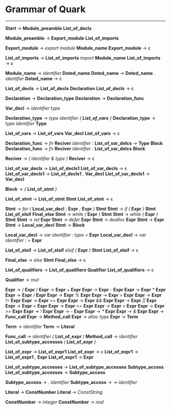 # **Grammar of Quark**

----

**Start** &rightarrow; **Module_preamble** **List_of_decls**

**Module_preamble** &rightarrow; **Export_module** **List_of_imports**

**Export_module** &rightarrow; *export module* **Module_name**
**Export_module** &rightarrow; &epsilon;

**List_of_imports** &rightarrow; **List_of_imports** *import* **Module_name**
**List_of_imports** &rightarrow; &epsilon;

**Module_name**  &rightarrow; *identifier* **Doted_name**
**Doted_name** &rightarrow; **Doted_name** *. identifier*
**Doted_name** &rightarrow; &epsilon;

**List_of_decls** &rightarrow; **List_of_decls** **Declaration**
**List_of_decls** &rightarrow; &epsilon;

**Declaration** &rightarrow; **Declaration_type**
**Declaration** &rightarrow; **Declaration_func**

**Var_decl** &rightarrow; *identifier type*

**Declaration_type** &rightarrow; *type identifier*  *{ **List_of_vars** }*
**Declaration_type** &rightarrow; *type identifier* **Type**

**List_of_vars** &rightarrow; **List_of_vars** **Var_decl**
**List_of_vars** &rightarrow; &epsilon;

**Declaration_func** &rightarrow; *fn* **Reciver** *identifier :* **List_of_var_delcs** *->* **Type** **Block**
**Declaration_func** &rightarrow; *fn* **Reciver** *identifier :* **List_of_var_delcs** **Block**

**Reciver** &rightarrow; *( identifier & type )*
**Reciver** &rightarrow; &epsilon;

**List_of_var_decls** &rightarrow; **List_of_decls1**
**List_of_var_decls** &rightarrow; &epsilon;
**List_of_var_decls1** &rightarrow; **List_of_decls1** *,* **Var_decl**
**List_of_var_decls1** &rightarrow; **Var_decl**

**Block** &rightarrow;  *{* **List_of_stmt** *}*

**List_of_stmt** &rightarrow; **List_of_stmt** **Stmt**
**List_of_stmt** &rightarrow; &epsilon;

**Stmt** &rightarrow; *for (* **Local_var_decl** *;* **Expr** *;*  **Expr** *)* **Stmt**
**Stmt** &rightarrow; *if (* **Expr** *)* **Stmt** **List_of_elsif** **Final_else**
**Stmt** &rightarrow; *while (* **Expr** *)* **Stmt**
**Stmt** &rightarrow; *while (* **Expr** *)* **Stmt**
**Stmt** &rightarrow; *ret* **Expr**
**Stmt** &rightarrow; *defer* **Expr**
**Stmt** &rightarrow; *dealloc* **Expr**
**Stmt** &rightarrow; **Expr**
**Stmt** &rightarrow; **Local_var_decl**
**Stmt** &rightarrow; **Block**

**Local_var_decl** &rightarrow; *var identifier : type =* **Expr**
**Local_var_decl** &rightarrow; *var identifier : =* **Expr**

**List_of_elsif** &rightarrow; **List_of_elsif** *elsif (* **Expr** *)* **Stmt**
**List_of_elsif** &rightarrow; &epsilon;

**Final_else** &rightarrow; *else* **Stmt**
**Final_else** &rightarrow; &epsilon;

**List_of_qualifiers** &rightarrow; **List_of_qualifiers** **Qualifier**
**List_of_qualifiers** &rightarrow; &epsilon;

**Qualifier** &rightarrow; *mut*

**Expr** &rightarrow; *(* **Expr** *)*
**Expr** &rightarrow; **Expr** *+* **Expr**
**Expr** &rightarrow; **Expr** *-* **Expr**
**Expr** &rightarrow; **Expr** *\** **Expr**
**Expr** &rightarrow; **Expr** */* **Expr**
**Expr** &rightarrow; **Expr** *%* **Expr**
**Expr** &rightarrow; **Expr** *=* **Expr**
**Expr** &rightarrow; **Expr** *!=* **Expr**
**Expr** &rightarrow; **Expr** *==* **Expr**
**Expr** &rightarrow; **Expr** *&&* **Expr**
**Expr** &rightarrow; **Expr** *||* **Expr**
**Expr** &rightarrow; **Expr** *<* **Expr**
**Expr** &rightarrow; **Expr** *<=* **Expr**
**Expr** &rightarrow; **Expr** *>* **Expr**
**Expr** &rightarrow; **Expr** *>=* **Expr**
**Expr** &rightarrow; *!* **Expr**
**Expr** &rightarrow; *-* **Expr**
**Expr** &rightarrow; *\** **Expr**
**Expr** &rightarrow; *&* **Expr**
**Expr** &rightarrow; **Func_call**
**Expr** &rightarrow; **Method_call**
**Expr** &rightarrow; *alloc type*
**Expr** &rightarrow; **Term**

**Term** &rightarrow; *identifier*
**Term** &rightarrow; **Literal**

**Func_call** &rightarrow; *identifier* *(* **List_of_expr** *)*
**Method_call** &rightarrow; *identifier* **List_of_subtype_accesses** *(* **List_of_expr** *)*

**List_of_expr** &rightarrow; **List_of_expr1**
**List_of_expr** &rightarrow; &epsilon;
**List_of_expr1** &rightarrow; **List_of_expr1** *,* **Expr**
**List_of_expr1** &rightarrow; **Expr**

**List_of_subtype_accesses** &rightarrow; **List_of_subtype_accesses** **Subtype_access**
**List_of_subtype_accesses** &rightarrow; **Subtype_access**

**Subtype_access** &rightarrow; *. identifier*
**Subtype_access** &rightarrow; *-> identifier*

**Literal** &rightarrow; **ConstNumber**
**Literal** &rightarrow; *ConstString*

**ConstNumber** &rightarrow; *integer*
**ConstNumber** &rightarrow; *real*
